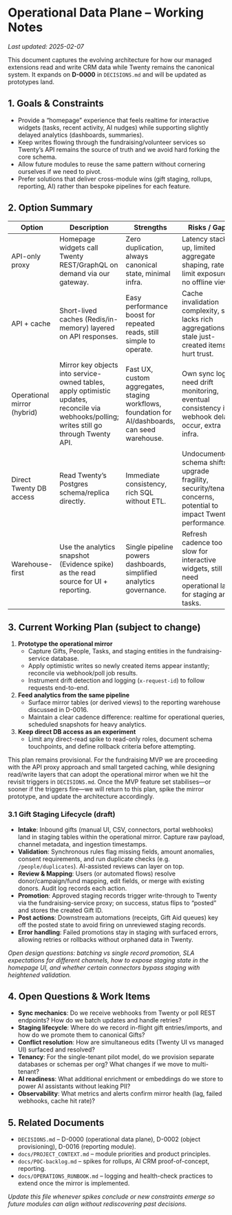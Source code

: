 # Operational Data Plane – Working Notes

_Last updated: 2025-02-07_

This document captures the evolving architecture for how our managed extensions read and write CRM data while Twenty remains the canonical system. It expands on **D-0000** in `DECISIONS.md` and will be updated as prototypes land.

## 1. Goals & Constraints

- Provide a “homepage” experience that feels realtime for interactive widgets (tasks, recent activity, AI nudges) while supporting slightly delayed analytics (dashboards, summaries).
- Keep writes flowing through the fundraising/volunteer services so Twenty’s API remains the source of truth and we avoid hard forking the core schema.
- Allow future modules to reuse the same pattern without cornering ourselves if we need to pivot.
- Prefer solutions that deliver cross-module wins (gift staging, rollups, reporting, AI) rather than bespoke pipelines for each feature.

## 2. Option Summary

| Option | Description | Strengths | Risks / Gaps |
| --- | --- | --- | --- |
| API-only proxy | Homepage widgets call Twenty REST/GraphQL on demand via our gateway. | Zero duplication, always canonical state, minimal infra. | Latency stacks up, limited aggregate shaping, rate-limit exposure, no offline view. |
| API + cache | Short-lived caches (Redis/in-memory) layered on API responses. | Easy performance boost for repeated reads, still simple to operate. | Cache invalidation complexity, still lacks rich aggregations, stale just-created items hurt trust. |
| Operational mirror (hybrid) | Mirror key objects into service-owned tables, apply optimistic updates, reconcile via webhooks/polling; writes still go through Twenty API. | Fast UX, custom aggregates, staging workflows, foundation for AI/dashboards, can seed warehouse. | Own sync logic, need drift monitoring, eventual consistency if webhook delays occur, extra infra. |
| Direct Twenty DB access | Read Twenty’s Postgres schema/replica directly. | Immediate consistency, rich SQL without ETL. | Undocumented schema shifts, upgrade fragility, security/tenancy concerns, potential to impact Twenty performance. |
| Warehouse-first | Use the analytics snapshot (Evidence spike) as the read source for UI + reporting. | Single pipeline powers dashboards, simplified analytics governance. | Refresh cadence too slow for interactive widgets, still need operational layer for staging and tasks. |

## 3. Current Working Plan (subject to change)

1. **Prototype the operational mirror**
   - Capture Gifts, People, Tasks, and staging entities in the fundraising-service database.
   - Apply optimistic writes so newly created items appear instantly; reconcile via webhook/poll job results.
   - Instrument drift detection and logging (`x-request-id`) to follow requests end-to-end.
2. **Feed analytics from the same pipeline**
   - Surface mirror tables (or derived views) to the reporting warehouse discussed in D-0016.
   - Maintain a clear cadence difference: realtime for operational queries, scheduled snapshots for heavy analytics.
3. **Keep direct DB access as an experiment**
   - Limit any direct-read spike to read-only roles, document schema touchpoints, and define rollback criteria before attempting.

This plan remains provisional. For the fundraising MVP we are proceeding with the API proxy approach and small targeted caching, while designing read/write layers that can adopt the operational mirror when we hit the revisit triggers in `DECISIONS.md`. Once the MVP feature set stabilises—or sooner if the triggers fire—we will return to this plan, spike the mirror prototype, and update the architecture accordingly.

### 3.1 Gift Staging Lifecycle (draft)

- **Intake**: Inbound gifts (manual UI, CSV, connectors, portal webhooks) land in staging tables within the operational mirror. Capture raw payload, channel metadata, and ingestion timestamps.
- **Validation**: Synchronous rules flag missing fields, amount anomalies, consent requirements, and run duplicate checks (e.g. `/people/duplicates`). AI-assisted reviews can layer on top.
- **Review & Mapping**: Users (or automated flows) resolve donor/campaign/fund mapping, edit fields, or merge with existing donors. Audit log records each action.
- **Promotion**: Approved staging records trigger write-through to Twenty via the fundraising-service proxy; on success, status flips to “posted” and stores the created Gift ID.
- **Post actions**: Downstream automations (receipts, Gift Aid queues) key off the posted state to avoid firing on unreviewed staging records.
- **Error handling**: Failed promotions stay in staging with surfaced errors, allowing retries or rollbacks without orphaned data in Twenty.

_Open design questions: batching vs single record promotion, SLA expectations for different channels, how to expose staging state in the homepage UI, and whether certain connectors bypass staging with heightened validation._

## 4. Open Questions & Work Items

- **Sync mechanics**: Do we receive webhooks from Twenty or poll REST endpoints? How do we batch updates and handle retries?
- **Staging lifecycle**: Where do we record in-flight gift entries/imports, and how do we promote them to canonical Gifts?
- **Conflict resolution**: How are simultaneous edits (Twenty UI vs managed UI) surfaced and resolved?
- **Tenancy**: For the single-tenant pilot model, do we provision separate databases or schemas per org? What changes if we move to multi-tenant?
- **AI readiness**: What additional enrichment or embeddings do we store to power AI assistants without leaking PII?
- **Observability**: What metrics and alerts confirm mirror health (lag, failed webhooks, cache hit rate)?

## 5. Related Documents

- `DECISIONS.md` – D-0000 (operational data plane), D-0002 (object provisioning), D-0016 (reporting module).
- `docs/PROJECT_CONTEXT.md` – module priorities and product principles.
- `docs/POC-backlog.md` – spikes for rollups, AI CRM proof-of-concept, reporting.
- `docs/OPERATIONS_RUNBOOK.md` – logging and health-check practices to extend once the mirror is implemented.

_Update this file whenever spikes conclude or new constraints emerge so future modules can align without rediscovering past decisions._
